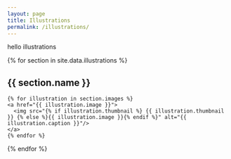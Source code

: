 ```yaml
---
layout: page
title: Illustrations
permalink: /illustrations/
---
```


<link rel="stylesheet" href="https://cdnjs.cloudflare.com/ajax/libs/lightgallery/1.6.8/css/lightgallery.min.css">
<link rel="stylesheet" href="https://cdnjs.cloudflare.com/ajax/libs/justifiedGallery/3.6.5/css/justifiedGallery.min.css">
<link rel="stylesheet" href="{{site.baseurl}}/css/gallery.css">


hello illustrations

{% for section in site.data.illustrations %}

<div class="gallery-section">
	<h2>{{ section.name }}</h2>

<div class="lightgallery justified-gallery">

	{% for illustration in section.images %}
	<a href="{{ illustration.image }}">
	  <img src="{% if illustration.thumbnail %} {{ illustration.thumbnail }} {% else %}{{ illustration.image }}{% endif %}" alt="{{ illustration.caption }}"/>
	</a>
	{% endfor %}

</div>

</div>

{% endfor %}

<script src="https://cdnjs.cloudflare.com/ajax/libs/jquery/3.3.1/jquery.min.js"></script>
<script src="https://cdnjs.cloudflare.com/ajax/libs/justifiedGallery/3.6.5/js/jquery.justifiedGallery.min.js"></script>
<script src="https://cdnjs.cloudflare.com/ajax/libs/lightgallery/1.6.8/js/lightgallery-all.min.js"></script>
<script src="{{site.baseurl}}/js/gallery.js"></script>
